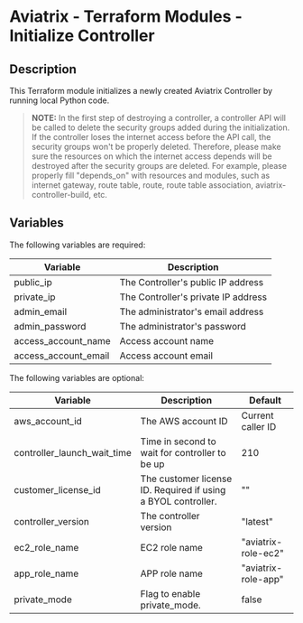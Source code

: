 # Aviatrix - Terraform Modules - Initialize Controller

## Description

This Terraform module initializes a newly created Aviatrix Controller by running local Python code.

> **NOTE:** In the first step of destroying a controller, a controller API will be called to delete the security groups 
> added during the initialization. If the controller loses the internet access before the API call, the security groups 
> won't be properly deleted. Therefore, please make sure the resources on which the internet access depends will be 
> destroyed after the security groups are deleted. For example, please properly fill "depends_on" with resources and 
> modules, such as internet gateway, route table, route, route table association, aviatrix-controller-build, etc.

## Variables

The following variables are required:

| Variable  | Description |
| --------- | ----------- |
| public_ip | The Controller's public IP address |
| private_ip | The Controller's private IP address |
| admin_email | The administrator's email address |
| admin_password | The administrator's password |
| access_account_name | Access account name |
| access_account_email | Access account email |

The following variables are optional:

| Variable  | Description | Default |
| --------- | ----------- | ------- |
| aws_account_id | The AWS account ID | Current caller ID |
| controller_launch_wait_time | Time in second to wait for controller to be up | 210 |
| customer_license_id |The customer license ID. Required if using a BYOL controller.| "" |
| controller_version | The controller version | "latest" |
| ec2_role_name | EC2 role name | "aviatrix-role-ec2" |
| app_role_name | APP role name | "aviatrix-role-app" |
| private_mode | Flag to enable private_mode. | false |
